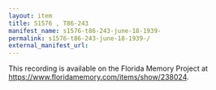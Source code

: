 ```yaml
---
layout: item
title: S1576 , T86-243
manifest_name: s1576-t86-243-june-18-1939-
permalink: s1576-t86-243-june-18-1939-/
external_manifest_url: 
---
```

This recording is available on the Florida Memory Project at https://www.floridamemory.com/items/show/238024.
